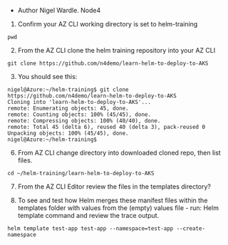 - Author Nigel Wardle. Node4

1. Confirm your AZ CLI working directory is set to helm-training 
```
pwd
```

2. From the AZ CLI clone the helm training repository into your AZ CLI

```
git clone https://github.com/n4demo/learn-helm-to-deploy-to-AKS
```
3. You should see this:

```
nigel@Azure:~/helm-training$ git clone https://github.com/n4demo/learn-helm-to-deploy-to-AKS
Cloning into 'learn-helm-to-deploy-to-AKS'...
remote: Enumerating objects: 45, done.
remote: Counting objects: 100% (45/45), done.
remote: Compressing objects: 100% (40/40), done.
remote: Total 45 (delta 6), reused 40 (delta 3), pack-reused 0
Unpacking objects: 100% (45/45), done.
nigel@Azure:~/helm-training$ 
```

6. From AZ CLI change directory into downloaded cloned repo, then list files.

```
cd ~/helm-training/learn-helm-to-deploy-to-AKS 
```

7. From the AZ CLI Editor review the files in the templates directory?

8. To see and test how Helm merges these manifest files within the templates folder with values from the (empty) values file - run: Helm template command and review the trace output.
```
helm template test-app test-app --namespace=test-app --create-namespace
```

